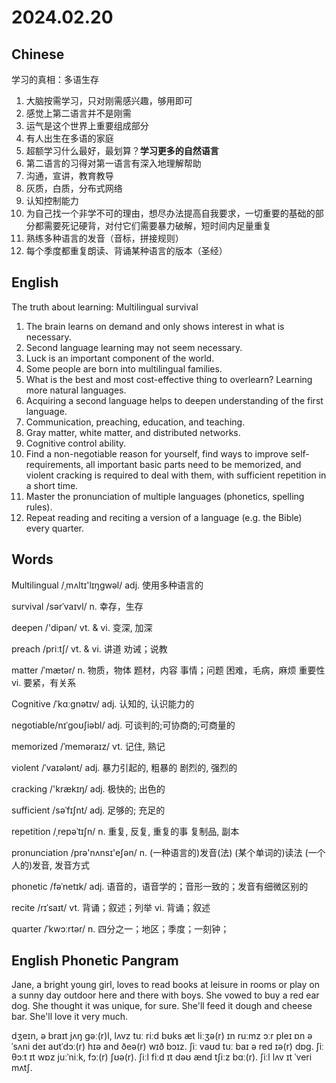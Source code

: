 # 2024.02.20
## Chinese
学习的真相：多语生存
1. 大脑按需学习，只对刚需感兴趣，够用即可
2. 感觉上第二语言并不是刚需
3. 运气是这个世界上重要组成部分
4. 有人出生在多语的家庭
5. 超额学习什么最好，最划算？**学习更多的自然语言**
6. 第二语言的习得对第一语言有深入地理解帮助
7. 沟通，宣讲，教育教导
8. 灰质，白质，分布式网络
9. 认知控制能力
10. 为自己找一个非学不可的理由，想尽办法提高自我要求，一切重要的基础的部分都需要死记硬背，对付它们需要暴力破解，短时间内足量重复
11. 熟练多种语言的发音（音标，拼接规则）
12. 每个季度都重复朗读、背诵某种语言的版本（圣经）
## English
The truth about learning: Multilingual survival
1. The brain learns on demand and only shows interest in what is necessary.
2. Second language learning may not seem necessary.
3. Luck is an important component of the world.
4. Some people are born into multilingual families.
5. What is the best and most cost-effective thing to overlearn? Learning more natural languages.
6. Acquiring a second language helps to deepen understanding of the first language.
7. Communication, preaching, education, and teaching.
8. Gray matter, white matter, and distributed networks.
9. Cognitive control ability.
10. Find a non-negotiable reason for yourself, find ways to improve self-requirements, all important basic parts need to be memorized, and violent cracking is required to deal with them, with sufficient repetition in a short time.
11. Master the pronunciation of multiple languages (phonetics, spelling rules).
12. Repeat reading and reciting a version of a language (e.g. the Bible) every quarter.

## Words
Multilingual /ˌmʌltɪ'lɪŋɡwəl/
adj. 使用多种语言的

survival /sərˈvaɪvl/
n. 幸存，生存

deepen /'dipən/
vt. & vi. 变深, 加深

preach /priːtʃ/
vt. & vi. 讲道
劝诫；说教

matter /ˈmætər/
n. 物质，物体
题材，内容
事情；问题
困难，毛病，麻烦
重要性
vi. 要紧，有关系

Cognitive /ˈkɑːɡnətɪv/
adj. 认知的, 认识能力的

negotiable/nɪˈɡoʊʃiəbl/
adj. 可谈判的;可协商的;可商量的

memorized /ˈmeməraɪz/
vt. 记住, 熟记

violent /ˈvaɪələnt/
adj. 暴力引起的, 粗暴的
剧烈的, 强烈的

cracking /'krækɪŋ/
adj. 极快的; 出色的

sufficient /səˈfɪʃnt/
adj. 足够的; 充足的

repetition /ˌrepəˈtɪʃn/
n. 重复, 反复, 重复的事
复制品, 副本

pronunciation /prə'nʌnsɪ'eʃən/
n. (一种语言的)发音(法)
(某个单词的)读法
(一个人的)发音, 发音方式

phonetic /fəˈnetɪk/
adj. 语音的，语音学的；音形一致的；发音有细微区别的

recite /rɪˈsaɪt/
vt. 背诵；叙述；列举
vi. 背诵；叙述

quarter /ˈkwɔːrtər/
n. 四分之一；地区；季度；一刻钟；
## English Phonetic Pangram
Jane, a bright young girl, loves to read books at leisure in rooms or play on a sunny day outdoor here and there with boys. She vowed to buy a red ear dog. She thought it was unique, for sure. She'll feed it dough and cheese bar. She'll love it very much.

dʒeɪn, ə braɪt jʌŋ gəː(r)l, lʌvz tuː riːd bʊks æt liːʒə(r) ɪn ruːmz ɔːr pleɪ ɒn ə ˈsʌni deɪ aʊtˈdɔː(r) hɪə and ðeə(r) wɪð bɔɪz. ʃiː vaʊd tuː baɪ ə red ɪə(r) dɒg. ʃiː θɔːt ɪt wɒz juːˈniːk, fɔː(r) ʃʊə(r). ʃiːl fiːd ɪt dəʊ ænd tʃiːz bɑː(r). ʃiːl lʌv ɪt ˈveri mʌtʃ.